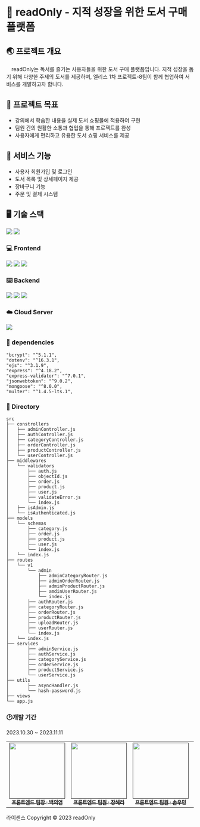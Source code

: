 # 📖 readOnly - 지적 성장을 위한 도서 구매 플랫폼 

## 🌏 프로젝트 개요

　readOnly는 독서를 즐기는 사용자들을 위한 도서 구매 플랫폼입니다. 지적 성장을 돕기 위해 다양한 주제의 도서를 제공하며, 엘리스 1차 프로젝트-8팀이 함께 협업하여 서비스를 개발하고자 합니다.

## 🚀 프로젝트 목표

- 강의에서 학습한 내용을 실제 도서 쇼핑몰에 적용하여 구현
- 팀원 간의 원활한 소통과 협업을 통해 프로젝트를 완성
- 사용자에게 편리하고 유용한 도서 쇼핑 서비스를 제공

## 📕 서비스 기능

- 사용자 회원가입 및 로그인
- 도서 목록 및 상세페이지 제공
- 장바구니 기능
- 주문 및 결제 시스템

## 🖥️ 기술 스택
<img src="https://img.shields.io/badge/visualstudiocode-007ACC?style=flat-square&logo=visualstudiocode&logoColor=white"/>
<img src="https://img.shields.io/badge/gitlab-FC6D26?style=flat-square&logo=gitlab&logoColor=white"/>

### 💻 Frontend

<img src="https://img.shields.io/badge/HTML5-E34F26?style=flat-square&logo=HTML5&logoColor=white"/>
<img src="https://img.shields.io/badge/CSS3-1572B6?style=flat-square&logo=CSS3&logoColor=white"/>
<img src="https://img.shields.io/badge/javascript-F7DF1E?style=flat-square&logo=javascript&logoColor=white"/>

### ⌨️ Backend

<img src="https://img.shields.io/badge/Node.js-339933?style=flat-square&logo=Node.js&logoColor=white"/>
<img src="https://img.shields.io/badge/postman-FF6C37?style=flat-square&logo=postman&logoColor=white"/>
<img src="https://img.shields.io/badge/mongoose-880000?style=flat-square&logo=mongoose&logoColor=white"/>

### ☁️ Cloud Server

<img src="https://img.shields.io/badge/amazonAWS-232F3E?style=flat-square&logo=amazonAWS&logoColor=white"/>

### 📝 dependencies
    "bcrypt": "^5.1.1",
    "dotenv": "^16.3.1",
    "ejs": "^3.1.9",
    "express": "^4.18.2",
    "express-validator": "^7.0.1",
    "jsonwebtoken": "^9.0.2",
    "mongoose": "^8.0.0",
    "multer": "^1.4.5-lts.1",
    

### 📂 Directory 
```
src
├── constrollers
│   ├── adminController.js
│   ├── authController.js
│   ├── categoryController.js
│   ├── orderController.js
│   ├── productController.js
│   └── userController.js
├── middlewares
│   └── validators
│       ├── auth.js
│       ├── objectId.js
│       ├── order.js
│       ├── product.js
│       ├── user.js
│       ├── validateError.js
│       └── index.js
│   ├── isAdmin.js
│   └── isAuthenticated.js
├── models
│   └── schemas
│       ├── category.js
│       ├── order.js
│       ├── product.js
│       ├── user.js
│       └── index.js
│   └── index.js
├── routes
│   └── v1
│       └── admin
│           ├── adminCategoryRouter.js
│           ├── adminOrderRouter.js
│           ├── adminProductRouter.js
│           ├── amdinUserRouter.js
│           └── index.js
│       ├── authRouter.js
│       ├── categoryRouter.js
│       ├── orderRouter.js
│       ├── productRouter.js
│       ├── uploadRouter.js
│       ├── userRouter.js
│       └── index.js
│   └── index.js
├── services
│       ├── adminService.js
│       ├── authService.js
│       ├── categoryService.js
│       ├── orderService.js
│       ├── productService.js
│       └── userService.js
├── utils
│       ├── asyncHandler.js
│       └── hash-password.js
├── views
└── app.js
```

### 🕑개발 기간
2023.10.30 ~ 2023.11.11

<table>
  <tbody>
    <tr>
      <td align="center"><a href=""><img src="https://www.gstatic.com/android/keyboard/emojikitchen/20230301/u1f60b/u1f60b_u1f430.png?fbx" width="150px;" alt=""/><br /><sub><b>프론트엔드 팀장 : 백의연</b></sub></a><br /></td>
      <td align="center"><a href=""><img src="https://www.gstatic.com/android/keyboard/emojikitchen/20201001/u1f994/u1f994_u1f30d.png?fbx" width="150px;" alt=""/><br /><sub><b>프론트엔드 팀원 : 장해라</b></sub></a><br /></td>
      <td align="center"><a href=""><img src="https://www.gstatic.com/android/keyboard/emojikitchen/20230803/u1f438/u1f438_u1f30d.png?fbx" width="150px;" alt=""/><br /><sub><b>프론트엔드 팀원 : 손우민</b></sub></a><br /></td>
      <td align="center"><a href=""><img src="https://www.gstatic.com/android/keyboard/emojikitchen/20201001/u1f9a5/u1f9a5_u1f30d.png?fbx" width="150px;" alt=""/><br /><sub><b>프론트엔드 팀원 : 최재혁</b></sub></a><br /></td>
            <td align="center"><a href=""><img src="https://www.gstatic.com/android/keyboard/emojikitchen/20210831/u1f43b/u1f43b_u1f3a7.png?fbx" width="150px;" alt=""/><br /><sub><b>백엔드 팀장 : 위동현</b></sub></a><br /></td>
      <td align="center"><a href=""><img src="https://www.gstatic.com/android/keyboard/emojikitchen/20230803/u1f438/u1f438_u1f436.png?fbx" width="150px;" alt=""/><br /><sub><b>백엔드 팀원 : 노소연</b></sub></a><br /></td>
     </tr>
  </tbody>
</table>


라이센스
Copyright © 2023 readOnly
